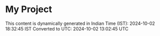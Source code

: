 # My Project

This content is dynamically generated in Indian Time (IST): 2024-10-02 18:32:45 IST
Converted to UTC: 2024-10-02 13:02:45 UTC
